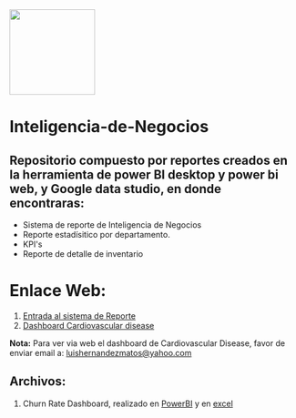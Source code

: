 <img src="https://github.com/luishernand/pandas_fundamentals/blob/master/logo4.JPG"  heiht= 150 width= 150 alt=" ">  

# Inteligencia-de-Negocios

##  Repositorio  compuesto por reportes creados en la herramienta de power BI desktop y power bi web, y Google data studio, en donde encontraras:  

- Sistema de reporte de Inteligencia de Negocios
- Reporte estadísitico por departamento.
- KPI's
- Reporte de detalle de inventario  


# Enlace Web:  

1. [Entrada al sistema de Reporte](https://app.powerbi.com/view?r=eyJrIjoiYjQ5MzM5OTUtMzBhNC00MTRmLWIwOGEtZjQxMjE0ZjU5ZmY1IiwidCI6IjY1OGYzMWY0LTg5YjEtNDJlMC1iYWNlLWYzMTkwNDBkZmRmOSIsImMiOjF9)  
1. [Dashboard Cardiovascular disease](https://datastudio.google.com/s/oc9zJabceAI)

**Nota:** Para ver via web el dashboard de Cardiovascular Disease, favor de  enviar email a: luishernandezmatos@yahoo.com


## Archivos: 
1. Churn Rate Dashboard,  realizado en [PowerBI](https://github.com/luishernand/Inteligencia-de-Negocios/blob/master/dashboard.pbix) y en [excel](https://github.com/luishernand/Inteligencia-de-Negocios/blob/master/dashboard_churn%20excel.xlsx)






